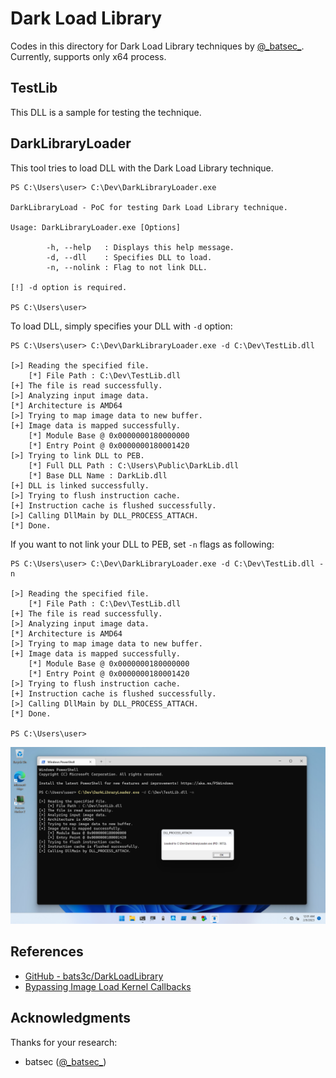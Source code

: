 # Dark Load Library

Codes in this directory for Dark Load Library techniques by [@\_batsec\_](https://twitter.com/_batsec_).
Currently, supports only x64 process.

## TestLib

This DLL is a sample for testing the technique.

## DarkLibraryLoader

This tool tries to load DLL with the Dark Load Library technique.

```
PS C:\Users\user> C:\Dev\DarkLibraryLoader.exe

DarkLibraryLoad - PoC for testing Dark Load Library technique.

Usage: DarkLibraryLoader.exe [Options]

        -h, --help   : Displays this help message.
        -d, --dll    : Specifies DLL to load.
        -n, --nolink : Flag to not link DLL.

[!] -d option is required.

PS C:\Users\user>
```

To load DLL, simply specifies your DLL with `-d` option:

```
PS C:\Users\user> C:\Dev\DarkLibraryLoader.exe -d C:\Dev\TestLib.dll

[>] Reading the specified file.
    [*] File Path : C:\Dev\TestLib.dll
[+] The file is read successfully.
[>] Analyzing input image data.
[*] Architecture is AMD64
[>] Trying to map image data to new buffer.
[+] Image data is mapped successfully.
    [*] Module Base @ 0x0000000180000000
    [*] Entry Point @ 0x0000000180001420
[>] Trying to link DLL to PEB.
    [*] Full DLL Path : C:\Users\Public\DarkLib.dll
    [*] Base DLL Name : DarkLib.dll
[+] DLL is linked successfully.
[>] Trying to flush instruction cache.
[+] Instruction cache is flushed successfully.
[>] Calling DllMain by DLL_PROCESS_ATTACH.
[*] Done.
```

If you want to not link your DLL to PEB, set `-n` flags as following:

```
PS C:\Users\user> C:\Dev\DarkLibraryLoader.exe -d C:\Dev\TestLib.dll -n

[>] Reading the specified file.
    [*] File Path : C:\Dev\TestLib.dll
[+] The file is read successfully.
[>] Analyzing input image data.
[*] Architecture is AMD64
[>] Trying to map image data to new buffer.
[+] Image data is mapped successfully.
    [*] Module Base @ 0x0000000180000000
    [*] Entry Point @ 0x0000000180001420
[>] Trying to flush instruction cache.
[+] Instruction cache is flushed successfully.
[>] Calling DllMain by DLL_PROCESS_ATTACH.
[*] Done.

PS C:\Users\user>
```

![DarkLoadLibrary.png](./figures/DarkLoadLibrary.png)

## References

* [GitHub - bats3c/DarkLoadLibrary](https://github.com/bats3c/DarkLoadLibrary)
* [Bypassing Image Load Kernel Callbacks](https://www.mdsec.co.uk/2021/06/bypassing-image-load-kernel-callbacks/)

## Acknowledgments

Thanks for your research:

* batsec ([@\_batsec\_](https://twitter.com/_batsec_))